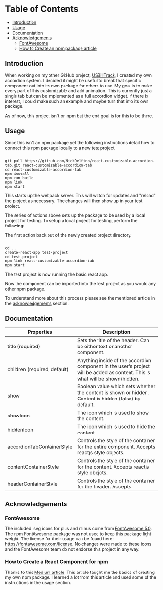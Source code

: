 # Table of Contents

- [Introduction](#introduction)
- [Usage](#usage)
- [Documentation](#documentation)
- [Acknowledgements](#acknowledgements)
  - [FontAwesome](#fontawesome)
  - [How to Create an npm package article](#how-to-create-a-react-component-for-npm)

## Introduction

When working on my other GitHub project, [USBillTrack](https://github.com/NickDelfino/usbilltrack),
I created my own accordion system. I decided it might be useful
to break that specific component out into its own package for others to use. My goal is to make every part of
this customizable and add animation. This is currently just a single tab but can
be implemented as a full accordion widget. If there is interest, I could make such an example and maybe
turn that into its own package.

As of now, this project isn't on npm but the end goal is for this to be there.

## Usage

Since this isn't an npm package yet the following instructions detail how to connect
this npm package locally to a new test project.

<pre><code>
git pull https://github.com/NickDelfino/react-customizable-accordion-tab.git react-customizable-accordion-tab
cd react-customizable-accordion-tab
npm install
npm run build
npm link
npm start
</code></pre>

This starts up the webpack server. This will watch for updates and "reload" the project as necessary.
The changes will then show up in your test project.

The series of actions above sets up the package to be used by a local project for testing.
To setup a local project for testing, perform the following:

The first action back out of the newly created project directory.
<pre><code>
cd ..
create-react-app test-project
cd test-project
npm link react-customizable-accordion-tab
npm start
</code></pre>

The test project is now running the basic react app.

Now the component can be imported into the test project as you would any other npm package.

To understand more about this process please see the mentioned article in the [acknowledgements](#how-to-create-a-react-component-for-npm) section.

## Documentation
|Properties|Description|
|---|---|
|title (required)| Sets the title of the header. Can be either text or another component. |
|children (required, default)| Anything inside of the accordion component in the user's project will be added as content. This is what will be shown/hidden.|
|show | Boolean value which sets whether the content is shown or hidden. Content is hidden (false) by default.|
|showIcon| The icon which is used to show the content.|
|hiddenIcon| The icon which is used to hide the content.|
|accordionTabContainerStyle|Controls the style of the container for the entire component. Accepts reactjs style objects.|
|contentContainerStyle|Controls the style of the container for the content. Accepts reactjs style obejcts.|
|headerContainerStyle|Controls the style of the container for the header. Accepts |

## Acknowledgements

### FontAwesome
The included .svg icons for plus and minus come from [FontAwesome 5.0](https://fontawesome.com/how-to-use/on-the-web/setup/getting-started?using=svg-with-js). The npm FontAwesome package was not used to
keep this package light weight. The license for their usage can be found here: https://fontawesome.com/license.
No changes were made to these icons and the FontAwesome team do not endorse this project in any way.

### How to Create a React Component for npm
Thanks to this [Medium article](https://medium.com/@BrodaNoel/how-to-create-a-react-component-and-publish-it-in-npm-668ad7d363ce).
This article taught me the basics of creating my own npm package. I learned a lot from this article and used some of the instructions in the
usage section.
